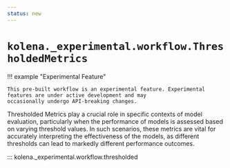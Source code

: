 ```yaml
---
status: new
---
```


# `kolena._experimental.workflow.ThresholdedMetrics`

!!! example "Experimental Feature"

    This pre-built workflow is an experimental feature. Experimental features are under active development and may
    occasionally undergo API-breaking changes.

Thresholded Metrics play a crucial role in specific contexts of model evaluation, particularly when the performance
of models is assessed based on varying threshold values. In such scenarios, these metrics are vital for accurately
interpreting the effectiveness of the models, as different thresholds can lead to markedly different performance
outcomes.

::: kolena._experimental.workflow.thresholded
